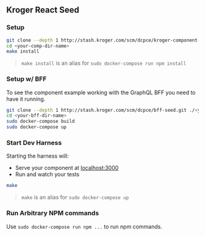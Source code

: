 ## Kroger React Seed

### Setup

```bash
git clone --depth 1 http://stash.kroger.com/scm/dcpce/kroger-component-seed.git ./<your-comp-dir-name>
cd <your-comp-dir-name>
make install
```

> `make install` is an alias for `sudo docker-compose run npm install` 

### Setup w/ BFF

To see the component example working with the GraphQL BFF you need to have it running.

```bash
git clone --depth 1 http://stash.kroger.com/scm/dcpce/bff-seed.git ./<your-bff-dir-name>
cd <your-bff-dir-name>
sudo docker-compose build
sudo docker-compose up
```

### Start Dev Harness

Starting the harness will:

- Serve your component at [localhost:3000](localhost:3000)
- Run and watch your tests

```bash
make
```

> `make` is an alias for `sudo docker-compose up` 

### Run Arbitrary NPM commands

Use `sudo docker-compose run npm ...` to run npm commands.
